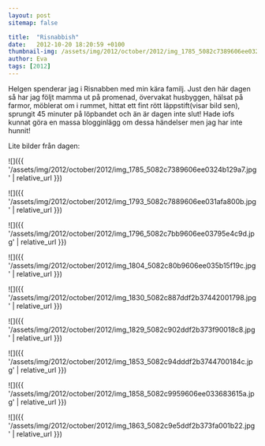 ```yaml
---
layout: post
sitemap: false

title:  "Risnabbish"
date:   2012-10-20 18:20:59 +0100
thumbnail-img: /assets/img/2012/october/2012/img_1785_5082c7389606ee0324b129a7.jpg
author: Eva
tags: [2012]
---
```


Helgen spenderar jag i Risnabben med min kära familj. Just den här dagen så har jag följt mamma ut på promenad, övervakat husbyggen, hälsat på farmor, möblerat om i rummet, hittat ett fint rött läppstift(visar bild sen), sprungit 45 minuter på löpbandet och än är dagen inte slut! Hade iofs kunnat göra en massa blogginlägg om dessa händelser men jag har inte hunnit!

Lite bilder från dagen:

![]({{ '/assets/img/2012/october/2012/img_1785_5082c7389606ee0324b129a7.jpg'  | relative_url }})

![]({{ '/assets/img/2012/october/2012/img_1793_5082c7889606ee031afa800b.jpg'  | relative_url }})

![]({{ '/assets/img/2012/october/2012/img_1796_5082c7bb9606ee03795e4c9d.jpg'  | relative_url }})

![]({{ '/assets/img/2012/october/2012/img_1804_5082c80b9606ee035b15f19c.jpg'  | relative_url }})

![]({{ '/assets/img/2012/october/2012/img_1830_5082c887ddf2b37442001798.jpg'  | relative_url }})

![]({{ '/assets/img/2012/october/2012/img_1829_5082c902ddf2b373f90018c8.jpg'  | relative_url }})

![]({{ '/assets/img/2012/october/2012/img_1853_5082c94dddf2b3744700184c.jpg'  | relative_url }})

![]({{ '/assets/img/2012/october/2012/img_1858_5082c9959606ee033683615a.jpg'  | relative_url }})

![]({{ '/assets/img/2012/october/2012/img_1863_5082c9e5ddf2b373fa001b22.jpg'  | relative_url }})

